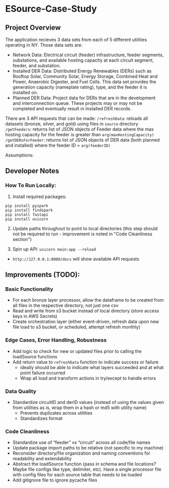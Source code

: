 # ESource-Case-Study

## Project Overview

The application recieves 3 data sets from each of 5 different utilities operating in NY. Those data sets are:
- Network Data: Electrical circuit (feeder) infrastructure, feeder segments, substations, and available hosting capacity at each circuit segment, feeder, and substation.
- Installed DER Data: Distributed Energy Renewables (DERs) such as Rooftop Solar, Community Solar, Energy Storage, Combined Heat and Power, Anaerobic Digester, and Fuel Cells. This data set provides the generation capacity (nameplate rating), type, and the feeder it is installed on.
- Planned DER Data: Project data for DERs that are in the development and interconnection queue. These projects may or may not be completed and eventually result in Installed DER records.

There are 3 API requests that can be made:
`/refreshData`: reloads all datasets (bronze, silver, and gold) using files in `source` directory
`/getFeeders`: returns list of JSON objects of Feeder data where the max hosting capacity for the feeder is greater than `arg(maxHostingCapacity)`
`/getDERsForFeeder`: returns list of JSON objects of DER data (both planned and installed) where the feeder ID = `arg(feederID)`

Assumptions:


## Developer Notes

### How To Run Locally:
1. Install required packages:
```
pip install pyspark
pip install findspark
pip install fastapi
pip install uvicorn
```
2. Update paths throughout to point to local directories (this step should not be required to run - improvement is noted in "Code Cleanliness section")

3. Spin up API:
`uvicorn main:app --reload`
- `http://127.0.0.1:8000/docs` will show available API requests


## Improvements (TODO):
### Basic Functionality
- For each bronze layer processor, allow the dataframe to be created from all files in the respective directory, not just one csv
- Read and write from s3 bucket instead of local directory (store access keys in AWS Secrets)
- Create orchestration layer (either event-driven, refresh data upon new file load to s3 bucket, or scheduled, attempt refresh monthly)

### Edge Cases, Error Handling, Robustness
- Add logic to check for new or updated files prior to calling the loadSource functions
- Add return value to `refreshData` function to indicate success or failure
    - ideally should be able to indicate what layers succeeded and at what point failure occurred
    - Wrap all load and transform actions in try/except to handle errors

### Data Quality
- Standardize circuitID and derID values (instead of using the values given from utilities as is, wrap them in a hash or md5 with utility name)
    - Prevents duplicates across utilities
    - Standardizes format

### Code Cleanliness
- Standardize use of “feeder” vs “circuit” across all code/file names
- Update package import paths to be relative (not specific to my machine)
- Reconsider directory/file organization and naming conventions for readability and extendability
- Abstract the loadSource function (pass in schema and file locations? Maybe file configs like type, delimiter, etc). Have a single processor file with config files for each source table that needs to be loaded
- Add gitignore file to ignore pycache files


